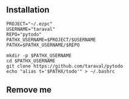 ## Installation

	PROJECT="~/.ezpc"
	USERNAME="taraval"
	REPO="pytodo"
	PATHX_USERNAME=$PROJECT/$USERNAME
	PATHX=$PATHX_USERNAME/$REPO

    mkdir -p $PATHX_USERNAME
    cd $PATHX_USERNAME
    git clone https://github.com/taraval/pytodo
	echo "alias t='$PATHX/todo'" > ~/.bashrc

## Remove me
